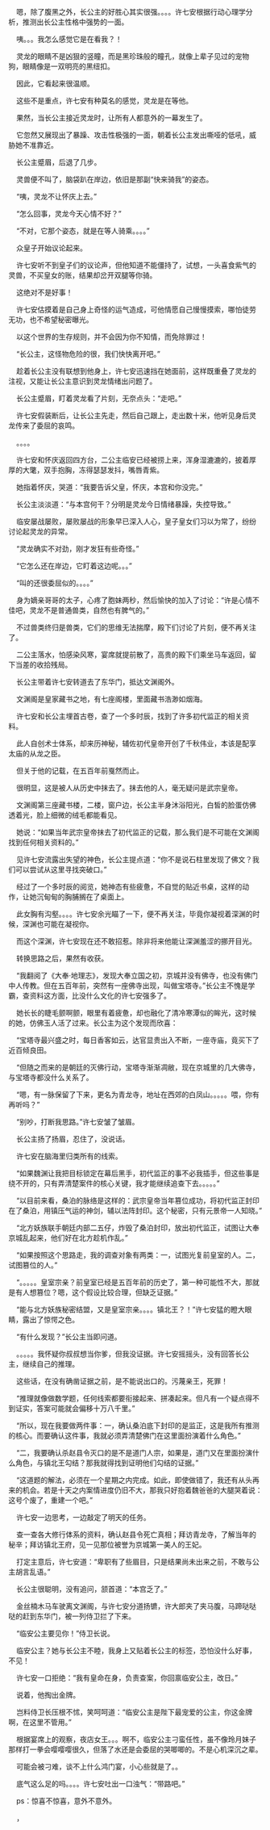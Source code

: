     嗯，除了腹黑之外，长公主的好胜心其实很强。。。。许七安根据行动心理学分析，推测出长公主性格中强势的一面。

    咦。。。我怎么感觉它是在看我？！

    灵龙的眼睛不是凶狠的竖瞳，而是黑珍珠般的瞳孔，就像上辈子见过的宠物狗，眼睛像是一双明亮的黑纽扣。

    因此，它看起来很温顺。

    这些不是重点，许七安有种莫名的感觉，灵龙是在等他。

    果然，当长公主接近灵龙时，让所有人都意外的一幕发生了。

    它忽然又展现出了暴躁、攻击性极强的一面，朝着长公主发出嘶哑的低吼，威胁她不准靠近。

    长公主蹙眉，后退了几步。

    灵兽便不叫了，脑袋趴在岸边，依旧是那副“快来骑我”的姿态。

    “咦，灵龙不让怀庆上去。”

    “怎么回事，灵龙今天心情不好？”

    “不对，它那个姿态，就是在等人骑乘。。。。”

    众皇子开始议论起来。

    许七安听不到皇子们的议论声，但他知道不能僵持了，试想，一头喜食紫气的灵兽，不买皇女的账，结果却岔开双腿等你骑。

    这绝对不是好事！

    许七安估摸着是自己身上奇怪的运气造成，可他情愿自己慢慢摸索，哪怕徒劳无功，也不希望秘密曝光。

    以这个世界的生存规则，并不会因为你不知情，而免除罪过！

    “长公主，这怪物危险的很，我们快快离开吧。”

    趁着长公主没有联想到他身上，许七安迅速挡在她面前，这样既重叠了灵龙的注视，又能让长公主意识到灵龙情绪出问题了。

    长公主蹙眉，盯着灵龙看了片刻，无奈点头：“走吧。”

    许七安假装断后，让长公主先走，然后自己跟上，走出数十米，他听见身后灵龙传来了委屈的哀鸣。

    。。。。

    许七安和怀庆返回四方台，二公主临安已经被捞上来，浑身湿漉漉的，披着厚厚的大氅，双手抱胸，冻得瑟瑟发抖，嘴唇青紫。

    她指着怀庆，哭道：“我要告诉父皇，怀庆，本宫和你没完。”

    长公主淡淡道：“与本宫何干？分明是灵龙今日情绪暴躁，失控导致。”

    临安屡战屡败，屡败屡战的形象早已深入人心，皇子皇女们习以为常了，纷纷讨论起灵龙的异常。

    “灵龙确实不对劲，刚才发狂有些奇怪。”

    “它怎么还在岸边，它盯着这边呢。。。”

    “叫的还很委屈似的。。。。”

    身为嫡亲哥哥的太子，心疼了胞妹两秒，然后愉快的加入了讨论：“许是心情不佳吧，灵龙不是普通兽类，自然也有脾气的。”

    不过兽类终归是兽类，它们的思维无法揣摩，殿下们讨论了片刻，便不再关注了。

    二公主落水，怕感染风寒，宴席就提前散了，高贵的殿下们乘坐马车返回，留下当差的收拾残局。

    长公主带着许七安转道去了东华门，抵达文渊阁外。

    文渊阁是皇家藏书之地，有七座阁楼，里面藏书浩渺如烟海。

    许七安和长公主埋首古卷，查了一个多时辰，找到了许多初代监正的相关资料。

    此人自创术士体系，却来历神秘，辅佐初代皇帝开创了千秋伟业，本该是配享太庙的从龙之臣。

    但关于他的记载，在五百年前戛然而止。

    很明显，这是被人从历史中抹去了。抹去他的人，毫无疑问是武宗皇帝。

    文渊阁第三座藏书楼，二楼，窗户边，长公主半身沐浴阳光，白皙的脸蛋仿佛透着光，脸上细微的绒毛都能看见。

    她说：“如果当年武宗皇帝抹去了初代监正的记载，那么我们是不可能在文渊阁找到任何相关资料的。”

    见许七安流露出失望的神色，长公主提点道：“你不是说石柱里发现了佛文？我们可以尝试从这里寻找突破口。”

    经过了一个多时辰的阅览，她神态有些疲惫，不自觉的贴近书桌，这样的动作，让她沉甸甸的胸脯搁在了桌面上。

    此女胸有沟壑。。。。许七安余光瞄了一下，便不再关注，毕竟你凝视着深渊的时候，深渊也可能在凝视你。

    而这个深渊，许七安现在还不敢招惹。除非将来他能让深渊羞涩的挪开目光。

    转换思路之后，果然有收获。

    “我翻阅了《大奉·地理志》，发现大奉立国之初，京城并没有佛寺，也没有佛门中人传教。但在五百年前，突然有一座佛寺出现，叫做宝塔寺。”长公主不愧是学霸，查资料这方面，比没什么文化的许七安强多了。

    她长长的睫毛颤啊颤，眼里有着疲惫，却也融化了清冷寒潭似的眸光，这时候的她，仿佛玉人活了过来。长公主为这个发现而欣喜：

    “宝塔寺最兴盛之时，每日香客如云，达官显贵出入不断，一座寺庙，竟买下了近百倾良田。

    “但随之而来的是朝廷的灭佛行动，宝塔寺渐渐凋敝，现在京城里的几大佛寺，与宝塔寺都没什么关系了。

    “嗯，有一脉保留了下来，更名为青龙寺，地址在西郊的白凤山。。。。。喂，你有再听吗？”

    “别吵，打断我思路。”许七安皱了皱眉。

    长公主扬了扬眉，忍住了，没说话。

    许七安在脑海里归类所有的线索。

    “如果魏渊让我把目标锁定在幕后黑手，初代监正的事不必我插手，但这些事是绕不开的，只有弄清楚案件的核心关键，我才能继续追查下去。。。。。”

    “以目前来看，桑泊的脉络是这样的：武宗皇帝当年篡位成功，将初代监正封印在了桑泊，用镇压气运的神剑，辅以法阵封印。这个秘密，只有元景帝一人知晓。”

    “北方妖族联手朝廷内部二五仔，炸毁了桑泊封印，放出初代监正，试图让大奉京城乱起来，他们好在北方趁机作乱。”

    “如果按照这个思路走，我的调查对象有两类：一，试图光复前皇室的人。二，试图篡位的人。”

    “。。。。。皇室宗亲？前皇室已经是五百年前的历史了，第一种可能性不大，那就是有人想篡位？嗯，这个假设比较合理，但缺乏证据。”

    “能与北方妖族秘密结盟，又是皇室宗亲。。。。镇北王？！”许七安猛的瞪大眼睛，露出了惊愕之色。

    “有什么发现？”长公主当即问道。

    。。。。。我怀疑你叔叔想当你爹，但我没证据。许七安摇摇头，没有回答长公主，继续自己的推理。

    这些话，在没有确凿证据之前，是不能说出口的。污蔑亲王，死罪！

    “推理就像做数学题，任何线索都要衔接起来、拼凑起来。但凡有一个疑点得不到证实，答案可能就会偏移十万八千里。”

    “所以，现在我要做两件事：一，确认桑泊底下封印的是监正，这是我所有推测的核心。而要确认这件事，我就必须弄清楚佛门在这里面扮演着什么角色。”

    “二，我要确认杀赵县令灭口的是不是道门人宗，如果是，道门又在里面扮演什么角色，与镇北王勾结？那我就得找到证明他们勾结的证据。”

    “这道题的解法，必须在一个星期之内完成。如此，即使做错了，我还有从头再来的机会。若是十天之内案情进度仍旧不大，那我只好抱着魏爸爸的大腿哭着说：这号个废了，重建一个吧。”

    许七安一边思考，一边敲定了明天的任务。

    查一查各大修行体系的资料，确认赵县令死亡真相；拜访青龙寺，了解当年的秘辛；拜访镇北王府，见一见那位被誉为京城第一美人的王妃。

    打定主意后，许七安道：“卑职有了些眉目，只是结果尚未出来之前，不敢与公主胡言乱语。”

    长公主很聪明，没有追问，颔首道：“本宫乏了。”

    金丝楠木马车驶离文渊阁，与许七安分道扬镳，许大郎夹了夹马腹，马蹄哒哒哒的赶到东华门，被一列侍卫拦了下来。

    “临安公主要见你！”侍卫长说。

    临安公主？她与长公主不睦，我身上又贴着长公主的标签，恐怕没什么好事，不见！

    许七安一口拒绝：“我有皇命在身，负责查案，你回禀临安公主，改日。”

    说着，他掏出金牌。

    岂料侍卫长压根不怵，笑呵呵道：“临安公主是陛下最宠爱的公主，你这金牌啊，在这里不管用。”

    根据宴席上的观察，夜店女王。。。啊不，临安公主刁蛮任性，虽不像玲月妹子那样打一拳会嘤嘤嘤很久，但落了水还是会委屈的哭唧唧的。不是心机深沉之辈。

    可能会被刁难，谈不上什么鸿门宴，小心些就是了。。

    底气这么足的吗。。。。许七安吐出一口浊气：“带路吧。”

    ps：惊喜不惊喜，意外不意外。

    ，